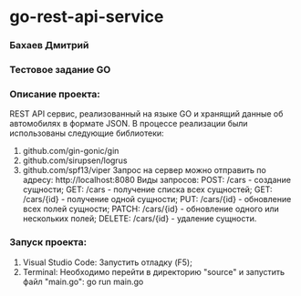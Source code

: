 # go-rest-api-service
### Бахаев Дмитрий
### Тестовое задание GO
### Описание проекта: 
REST API сервис, реализованный на языке GO и хранящий данные об автомобилях в формате JSON. 
В процессе реализации были использованы следующие библиотеки:
1) github.com/gin-gonic/gin
2) github.com/sirupsen/logrus
3) github.com/spf13/viper
Запрос на сервер можно отправить по адресу: http://localhost:8080
Виды запросов:
POST:   /cars      - создание сущности;
GET:    /cars      - получение списка всех сущностей;
GET:    /cars/{id} - получение одной сущности;
PUT:    /cars/{id} - обновление всех полей сущности;
PATCH:  /cars/{id} - обновление одного или нескольких полей;
DELETE: /cars/{id} - удаление сущности.
### Запуск проекта:
1) Visual Studio Code: Запустить отладку (F5);
2) Terminal: Необходимо перейти в директорию "source" и запустить файл "main.go":
   go run main.go
